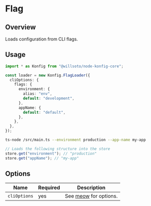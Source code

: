 # Flag

## Overview

Loads configuration from CLI flags.

## Usage

```typescript
import * as Konfig from "@willsoto/node-konfig-core";

const loader = new Konfig.FlagLoader({
  cliOptions: {
    flags: {
      environment: {
        alias: "env",
        default: "development",
      },
      appName: {
        default: "default",
      },
    },
  },
});
```

```bash
ts-node /src/main.ts --environment production --app-name my-app
```

```javascript
// Loads the following structure into the store
store.get("environment"); // "production"
store.get("appName"); // "my-app"
```

## Options

| Name         | Required | Description                                                   |
| ------------ | -------- | ------------------------------------------------------------- |
| `cliOptions` | yes      | See [meow](https://github.com/sindresorhus/meow) for options. |
